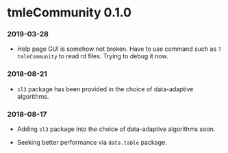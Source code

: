 tmleCommunity 0.1.0
==============

### 2019-03-28

* Help page GUI is somehow not broken. Have to use command such as `?tmleCommunity` to read rd files. Trying to debug it now.

### 2018-08-21

* `sl3` package has been provided in the choice of data-adaptive algorithms.

### 2018-08-17

* Adding `sl3` package into the choice of data-adaptive algorithms soon.

* Seeking better performance via `data.table` package.
